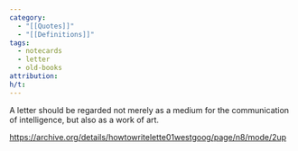 ```yaml
---
category:
  - "[[Quotes]]"
  - "[[Definitions]]"
tags:
  - notecards
  - letter
  - old-books
attribution: 
h/t:
---
```

A letter should be regarded not merely as a medium for the communication of intelligence, but also as a work of art.

https://archive.org/details/howtowritelette01westgoog/page/n8/mode/2up
